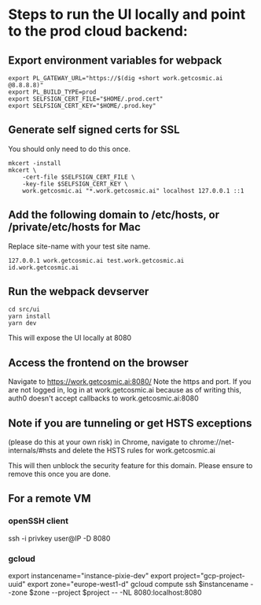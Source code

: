# Steps to run the UI locally and point to the prod cloud backend:

## Export environment variables for webpack
```
export PL_GATEWAY_URL="https://$(dig +short work.getcosmic.ai @8.8.8.8)"
export PL_BUILD_TYPE=prod
export SELFSIGN_CERT_FILE="$HOME/.prod.cert"
export SELFSIGN_CERT_KEY="$HOME/.prod.key"
```


## Generate self signed certs for SSL
You should only need to do this once.
```
mkcert -install
mkcert \
    -cert-file $SELFSIGN_CERT_FILE \
    -key-file $SELFSIGN_CERT_KEY \
    work.getcosmic.ai "*.work.getcosmic.ai" localhost 127.0.0.1 ::1
```

## Add the following domain to /etc/hosts, or /private/etc/hosts for Mac
Replace site-name with your test site name.
```
127.0.0.1 work.getcosmic.ai test.work.getcosmic.ai id.work.getcosmic.ai
```

## Run the webpack devserver
```
cd src/ui
yarn install
yarn dev
```
This will expose the UI locally at 8080

## Access the frontend on the browser
Navigate to https://work.getcosmic.ai:8080/
Note the https and port. If you are not logged in, log in at work.getcosmic.ai because
as of writing this, auth0 doesn't accept callbacks to work.getcosmic.ai:8080

## Note if you are tunneling or get HSTS exceptions
(please do this at your own risk)
in Chrome, navigate to
chrome://net-internals/#hsts and delete the HSTS rules for work.getcosmic.ai

This will then unblock the security feature for this domain. Please ensure to remove this once you are done.


## For a remote VM 
### openSSH client
ssh -i privkey user@IP -D 8080

### gcloud
export instancename="instance-pixie-dev"
export project="gcp-project-uuid"
export zone="europe-west1-d"
gcloud compute ssh $instancename --zone $zone --project $project -- -NL 8080:localhost:8080